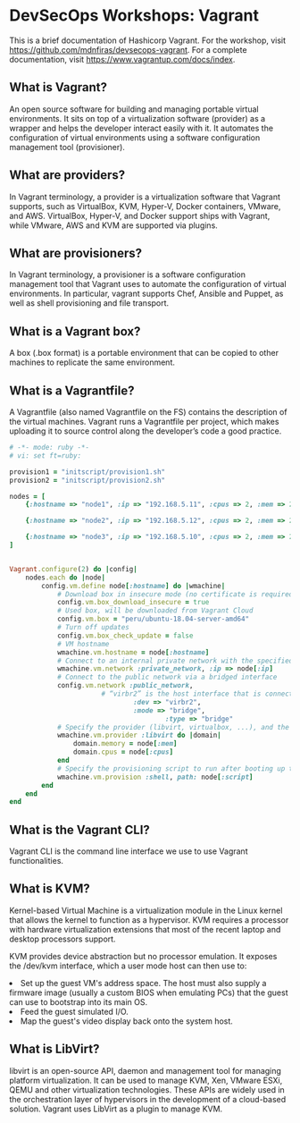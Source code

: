 # DevSecOps Workshops: Vagrant

This is a brief documentation of Hashicorp Vagrant. For the workshop, visit https://github.com/mdnfiras/devsecops-vagrant. For a complete documentation, visit https://www.vagrantup.com/docs/index.

## What is Vagrant?

An open source software for building and managing portable virtual environments. It sits on top of a virtualization software (provider) as a wrapper and helps the developer interact easily with it. It automates the configuration of virtual environments using a software configuration management tool (provisioner).

## What are providers?

In Vagrant terminology, a provider is a virtualization software that Vagrant supports, such as VirtualBox, KVM, Hyper-V, Docker containers, VMware, and AWS.
VirtualBox, Hyper-V, and Docker support ships with Vagrant, while VMware, AWS and KVM are supported via plugins.

## What are provisioners?

In Vagrant terminology, a provisioner is a software configuration management tool that Vagrant uses to automate the configuration of virtual environments.
In particular, vagrant supports Chef, Ansible and Puppet, as well as shell provisioning and file transport.

## What is a Vagrant box?

A box (.box format) is a portable environment that can be copied to other machines to replicate the same environment.

## What is a Vagrantfile?

A Vagrantfile (also named Vagrantfile on the FS) contains the description of the virtual machines. Vagrant runs a Vagrantfile per project, which makes uploading it to source control along the developer’s code a good practice.

```ruby
# -*- mode: ruby -*-
# vi: set ft=ruby:

provision1 = "initscript/provision1.sh"
provision2 = "initscript/provision2.sh"

nodes = [
    {:hostname => "node1", :ip => "192.168.5.11", :cpus => 2, :mem => 2048, :script => provision1},

    {:hostname => "node2", :ip => "192.168.5.12", :cpus => 2, :mem => 2048, :script => provision1},

    {:hostname => "node3", :ip => "192.168.5.10", :cpus => 2, :mem => 2048, :script => provision2}
]


Vagrant.configure(2) do |config|
	nodes.each do |node|
		config.vm.define node[:hostname] do |wmachine|
			# Download box in insecure mode (no certificate is required)
			config.vm.box_download_insecure = true
			# Used box, will be downloaded from Vagrant Cloud
			config.vm.box = "peru/ubuntu-18.04-server-amd64"
			# Turn off updates
			config.vm.box_check_update = false
			# VM hostname
			wmachine.vm.hostname = node[:hostname]
			# Connect to an internal private network with the specified IP
			wmachine.vm.network :private_network, :ip => node[:ip]
			# Connect to the public network via a bridged interface
			config.vm.network :public_network,
				       # “virbr2” is the host interface that is connected to the public network
               			       :dev => "virbr2",
               			       :mode => "bridge",
              		 	       	       :type => "bridge"
			# Specify the provider (libvirt, virtualbox, ...), and the RAM memory and number of virtual CPUs
			wmachine.vm.provider :libvirt do |domain|
				domain.memory = node[:mem]
				domain.cpus = node[:cpus]
			end
			# Specify the provisioning script to run after booting up the machine
			wmachine.vm.provision :shell, path: node[:script]
		end
	end
end
```

## What is the Vagrant CLI?

Vagrant CLI is the command line interface we use to use Vagrant functionalities.

## What is KVM?

Kernel-based Virtual Machine is a virtualization module in the Linux kernel that allows the kernel to function as a hypervisor. KVM requires a processor with hardware virtualization extensions that most of the recent laptop and desktop processors support.

KVM provides device abstraction but no processor emulation. It exposes the /dev/kvm interface, which a user mode host can then use to:

<li>Set up the guest VM's address space. The host must also supply a firmware image (usually a custom BIOS when emulating PCs) that the guest can use to bootstrap into its main OS.</li>
<li>Feed the guest simulated I/O.</li>
<li>Map the guest's video display back onto the system host.</li>

## What is LibVirt?

libvirt is an open-source API, daemon and management tool for managing platform virtualization. It can be used to manage KVM, Xen, VMware ESXi, QEMU and other virtualization technologies. These APIs are widely used in the orchestration layer of hypervisors in the development of a cloud-based solution.
Vagrant uses LibVirt as a plugin to manage KVM.